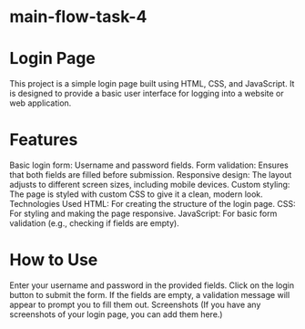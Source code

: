 # main-flow-task-4

# Login Page
This project is a simple login page built using HTML, CSS, and JavaScript. It is designed to provide a basic user interface for logging into a website or web application.

# Features
Basic login form: Username and password fields.
Form validation: Ensures that both fields are filled before submission.
Responsive design: The layout adjusts to different screen sizes, including mobile devices.
Custom styling: The page is styled with custom CSS to give it a clean, modern look.
Technologies Used
HTML: For creating the structure of the login page.
CSS: For styling and making the page responsive.
JavaScript: For basic form validation (e.g., checking if fields are empty).

# How to Use
Enter your username and password in the provided fields.
Click on the login button to submit the form.
If the fields are empty, a validation message will appear to prompt you to fill them out.
Screenshots
(If you have any screenshots of your login page, you can add them here.)
